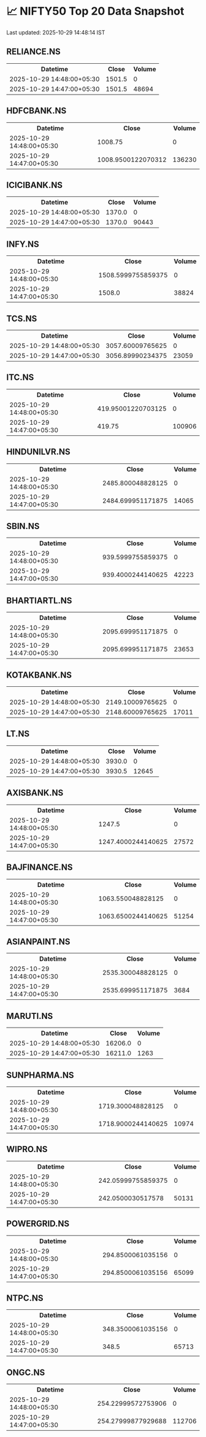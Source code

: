 # 📈 NIFTY50 Top 20 Data Snapshot

Last updated: 2025-10-29 14:48:14 IST

## RELIANCE.NS

<table>
  <tr><th>Datetime</th><th>Close</th><th>Volume</th></tr>
  <tr><td>2025-10-29 14:48:00+05:30</td><td>1501.5</td><td>0</td></tr>
  <tr><td>2025-10-29 14:47:00+05:30</td><td>1501.5</td><td>48694</td></tr>
</table>

## HDFCBANK.NS

<table>
  <tr><th>Datetime</th><th>Close</th><th>Volume</th></tr>
  <tr><td>2025-10-29 14:48:00+05:30</td><td>1008.75</td><td>0</td></tr>
  <tr><td>2025-10-29 14:47:00+05:30</td><td>1008.9500122070312</td><td>136230</td></tr>
</table>

## ICICIBANK.NS

<table>
  <tr><th>Datetime</th><th>Close</th><th>Volume</th></tr>
  <tr><td>2025-10-29 14:48:00+05:30</td><td>1370.0</td><td>0</td></tr>
  <tr><td>2025-10-29 14:47:00+05:30</td><td>1370.0</td><td>90443</td></tr>
</table>

## INFY.NS

<table>
  <tr><th>Datetime</th><th>Close</th><th>Volume</th></tr>
  <tr><td>2025-10-29 14:48:00+05:30</td><td>1508.5999755859375</td><td>0</td></tr>
  <tr><td>2025-10-29 14:47:00+05:30</td><td>1508.0</td><td>38824</td></tr>
</table>

## TCS.NS

<table>
  <tr><th>Datetime</th><th>Close</th><th>Volume</th></tr>
  <tr><td>2025-10-29 14:48:00+05:30</td><td>3057.60009765625</td><td>0</td></tr>
  <tr><td>2025-10-29 14:47:00+05:30</td><td>3056.89990234375</td><td>23059</td></tr>
</table>

## ITC.NS

<table>
  <tr><th>Datetime</th><th>Close</th><th>Volume</th></tr>
  <tr><td>2025-10-29 14:48:00+05:30</td><td>419.95001220703125</td><td>0</td></tr>
  <tr><td>2025-10-29 14:47:00+05:30</td><td>419.75</td><td>100906</td></tr>
</table>

## HINDUNILVR.NS

<table>
  <tr><th>Datetime</th><th>Close</th><th>Volume</th></tr>
  <tr><td>2025-10-29 14:48:00+05:30</td><td>2485.800048828125</td><td>0</td></tr>
  <tr><td>2025-10-29 14:47:00+05:30</td><td>2484.699951171875</td><td>14065</td></tr>
</table>

## SBIN.NS

<table>
  <tr><th>Datetime</th><th>Close</th><th>Volume</th></tr>
  <tr><td>2025-10-29 14:48:00+05:30</td><td>939.5999755859375</td><td>0</td></tr>
  <tr><td>2025-10-29 14:47:00+05:30</td><td>939.4000244140625</td><td>42223</td></tr>
</table>

## BHARTIARTL.NS

<table>
  <tr><th>Datetime</th><th>Close</th><th>Volume</th></tr>
  <tr><td>2025-10-29 14:48:00+05:30</td><td>2095.699951171875</td><td>0</td></tr>
  <tr><td>2025-10-29 14:47:00+05:30</td><td>2095.699951171875</td><td>23653</td></tr>
</table>

## KOTAKBANK.NS

<table>
  <tr><th>Datetime</th><th>Close</th><th>Volume</th></tr>
  <tr><td>2025-10-29 14:48:00+05:30</td><td>2149.10009765625</td><td>0</td></tr>
  <tr><td>2025-10-29 14:47:00+05:30</td><td>2148.60009765625</td><td>17011</td></tr>
</table>

## LT.NS

<table>
  <tr><th>Datetime</th><th>Close</th><th>Volume</th></tr>
  <tr><td>2025-10-29 14:48:00+05:30</td><td>3930.0</td><td>0</td></tr>
  <tr><td>2025-10-29 14:47:00+05:30</td><td>3930.5</td><td>12645</td></tr>
</table>

## AXISBANK.NS

<table>
  <tr><th>Datetime</th><th>Close</th><th>Volume</th></tr>
  <tr><td>2025-10-29 14:48:00+05:30</td><td>1247.5</td><td>0</td></tr>
  <tr><td>2025-10-29 14:47:00+05:30</td><td>1247.4000244140625</td><td>27572</td></tr>
</table>

## BAJFINANCE.NS

<table>
  <tr><th>Datetime</th><th>Close</th><th>Volume</th></tr>
  <tr><td>2025-10-29 14:48:00+05:30</td><td>1063.550048828125</td><td>0</td></tr>
  <tr><td>2025-10-29 14:47:00+05:30</td><td>1063.6500244140625</td><td>51254</td></tr>
</table>

## ASIANPAINT.NS

<table>
  <tr><th>Datetime</th><th>Close</th><th>Volume</th></tr>
  <tr><td>2025-10-29 14:48:00+05:30</td><td>2535.300048828125</td><td>0</td></tr>
  <tr><td>2025-10-29 14:47:00+05:30</td><td>2535.699951171875</td><td>3684</td></tr>
</table>

## MARUTI.NS

<table>
  <tr><th>Datetime</th><th>Close</th><th>Volume</th></tr>
  <tr><td>2025-10-29 14:48:00+05:30</td><td>16206.0</td><td>0</td></tr>
  <tr><td>2025-10-29 14:47:00+05:30</td><td>16211.0</td><td>1263</td></tr>
</table>

## SUNPHARMA.NS

<table>
  <tr><th>Datetime</th><th>Close</th><th>Volume</th></tr>
  <tr><td>2025-10-29 14:48:00+05:30</td><td>1719.300048828125</td><td>0</td></tr>
  <tr><td>2025-10-29 14:47:00+05:30</td><td>1718.9000244140625</td><td>10974</td></tr>
</table>

## WIPRO.NS

<table>
  <tr><th>Datetime</th><th>Close</th><th>Volume</th></tr>
  <tr><td>2025-10-29 14:48:00+05:30</td><td>242.05999755859375</td><td>0</td></tr>
  <tr><td>2025-10-29 14:47:00+05:30</td><td>242.0500030517578</td><td>50131</td></tr>
</table>

## POWERGRID.NS

<table>
  <tr><th>Datetime</th><th>Close</th><th>Volume</th></tr>
  <tr><td>2025-10-29 14:48:00+05:30</td><td>294.8500061035156</td><td>0</td></tr>
  <tr><td>2025-10-29 14:47:00+05:30</td><td>294.8500061035156</td><td>65099</td></tr>
</table>

## NTPC.NS

<table>
  <tr><th>Datetime</th><th>Close</th><th>Volume</th></tr>
  <tr><td>2025-10-29 14:48:00+05:30</td><td>348.3500061035156</td><td>0</td></tr>
  <tr><td>2025-10-29 14:47:00+05:30</td><td>348.5</td><td>65713</td></tr>
</table>

## ONGC.NS

<table>
  <tr><th>Datetime</th><th>Close</th><th>Volume</th></tr>
  <tr><td>2025-10-29 14:48:00+05:30</td><td>254.22999572753906</td><td>0</td></tr>
  <tr><td>2025-10-29 14:47:00+05:30</td><td>254.27999877929688</td><td>112706</td></tr>
</table>

